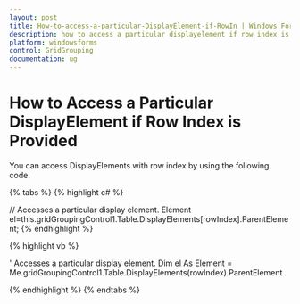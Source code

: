 ```yaml
---
layout: post
title: How-to-access-a-particular-DisplayElement-if-RowIn | Windows Forms | Syncfusion
description: how to access a particular displayelement if row index is provided
platform: windowsforms
control: GridGrouping
documentation: ug
---
```


# How to Access a Particular DisplayElement if Row Index is Provided

You can access DisplayElements with row index by using the following code.

{% tabs %}
{% highlight c# %}

// Accesses a particular display element.
Element el=this.gridGroupingControl1.Table.DisplayElements[rowIndex].ParentElement;
{% endhighlight %}

{% highlight vb %}

' Accesses a particular display element.
Dim el As Element = Me.gridGroupingControl1.Table.DisplayElements(rowIndex).ParentElement

{% endhighlight %}
{% endtabs %}
